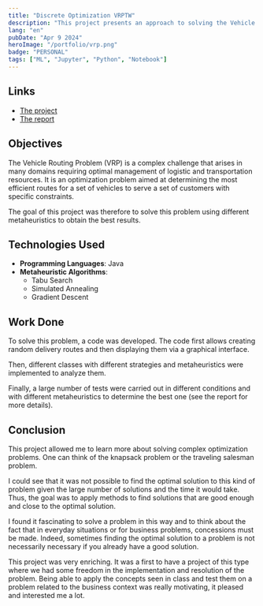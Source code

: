 ```yaml
---
title: "Discrete Optimization VRPTW"
description: "This project presents an approach to solving the Vehicle Routing Problem (VRP) using various metaheuristics. It explores the creation of efficient delivery routes to serve customers while respecting specific constraints, implementing algorithms such as Tabu Search, Simulated Annealing, and Gradient Descent."
lang: "en"
pubDate: "Apr 9 2024"
heroImage: "/portfolio/vrp.png"
badge: "PERSONAL"
tags: ["ML", "Jupyter", "Python", "Notebook"]
---
```


## **Links**

- [The project](https://github.com/IssamSisbane/discrete-optimization-vrp)
- [The report](https://drive.google.com/file/d/1tf8WzGdUhnmjJWT3ZLaJJHhVEljZy7qP/view?usp=sharing)

## Objectives

The Vehicle Routing Problem (VRP) is a complex challenge that arises in many domains requiring optimal management of logistic and transportation resources. It is an optimization problem aimed at determining the most efficient routes for a set of vehicles to serve a set of customers with specific constraints.

The goal of this project was therefore to solve this problem using different metaheuristics to obtain the best results.

## Technologies Used

- **Programming Languages**: Java
- **Metaheuristic Algorithms**: 
    * Tabu Search
    * Simulated Annealing
    * Gradient Descent

## Work Done

To solve this problem, a code was developed. The code first allows creating random delivery routes and then displaying them via a graphical interface. 

Then, different classes with different strategies and metaheuristics were implemented to analyze them. 

Finally, a large number of tests were carried out in different conditions and with different metaheuristics to determine the best one (see the report for more details).

## Conclusion

This project allowed me to learn more about solving complex optimization problems. One can think of the knapsack problem or the traveling salesman problem.

I could see that it was not possible to find the optimal solution to this kind of problem given the large number of solutions and the time it would take. Thus, the goal was to apply methods to find solutions that are good enough and close to the optimal solution.

I found it fascinating to solve a problem in this way and to think about the fact that in everyday situations or for business problems, concessions must be made. Indeed, sometimes finding the optimal solution to a problem is not necessarily necessary if you already have a good solution.

This project was very enriching. It was a first to have a project of this type where we had some freedom in the implementation and resolution of the problem. Being able to apply the concepts seen in class and test them on a problem related to the business context was really motivating, it pleased and interested me a lot.
